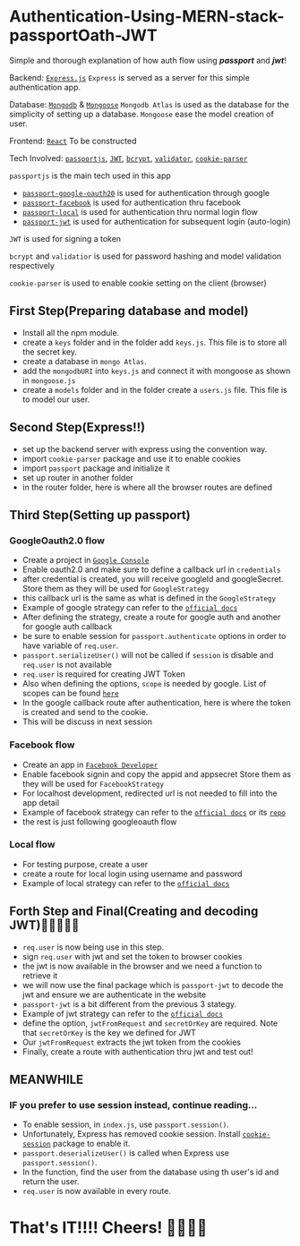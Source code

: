 # Authentication-Using-MERN-stack-passportOath-JWT

Simple and thorough explanation of how auth flow using _**passport**_ and _**jwt**_!

Backend: [`Express.js`](https://www.npmjs.com/package/express)
`Express` is served as a server for this simple authentication app.

Database: [`Mongodb`](https://www.npmjs.com/package/mongodb) & [`Mongoose`](https://www.npmjs.com/package/mongoose)
`Mongodb Atlas` is used as the database for the simplicity of setting up a database.
`Mongoose` ease the model creation of user.

Frontend: [`React`](https://www.npmjs.com/package/react)
To be constructed

Tech Involved: [`passportjs`](https://www.npmjs.com/package/passport), [`JWT`](https://www.npmjs.com/package/jsonwebtoken), [`bcrypt`](https://www.npmjs.com/package/bcryptjs), [`validator`](https://www.npmjs.com/package/validator), [`cookie-parser`](https://www.npmjs.com/package/cookie-parser)

`passportjs` is the main tech used in this app
- [`passport-google-oauth20`](https://www.npmjs.com/package/passport-google-oauth20) is used for authentication through google
- [`passport-facebook`](https://www.npmjs.com/package/passport-facebook) is used for authentication thru facebook
- [`passport-local`](https://www.npmjs.com/package/passport-local) is used for authentication thru normal login flow
- [`passport-jwt`](https://www.npmjs.com/package/passport-jwt) is used for authentication for subsequent login (auto-login)

`JWT` is used for signing a token

`bcrypt` and `validatior` is used for password hashing and model validation respectively

`cookie-parser` is used to enable cookie setting on the client (browser)

## First Step(Preparing database and model)
- Install all the npm module.
- create a `keys` folder and in the folder add `keys.js`. This file is to store all the secret key.
- create a database in `mongo Atlas`. 
- add the `mongodbURI` into `keys.js` and connect it with mongoose as shown in `mongoose.js`
- create a `models` folder and in the folder create a `users.js` file. This file is to model our user.

## Second Step(Express!!)
- set up the backend server with express using the convention way.
- import `cookie-parser` package and use it to enable cookies 
- import `passport` package and initialize it
- set up router in another folder
- in the router folder, here is where all the browser routes are defined

## Third Step(Setting up passport)
### GoogleOauth2.0 flow
- Create a project in [`Google Console`](https://console.cloud.google.com/)
- Enable oauth2.0 and make sure to define a callback url in `credentials`
- after credential is created, you will receive googleId and googleSecret. Store them as they will be used for `GoogleStrategy`
- this callback url is the same as what is defined in the `GoogleStrategy`
- Example of google strategy can refer to the [`official docs`](http://www.passportjs.org/packages/passport-google-oauth2/)
- After defining the strategy, create a route for google auth and another for google auth callback
- be sure to enable session for `passport.authenticate` options in order to have variable of `req.user`.
- `passport.serializeUser()` will not be called if `session` is disable and `req.user` is not available
- `req.user` is required for creating JWT Token
- Also when defining the options, `scope` is needed by google. List of scopes can be found [`here`](https://developers.google.com/identity/protocols/oauth2/scopes)
- In the google callback route after authentication, here is where the token is created and send to the cookie.
- This will be discuss in next session

### Facebook flow
- Create an app in [`Facebook Developer`](https://developers.facebook.com/)
- Enable facebook signin and copy the appid and appsecret Store them as they will be used for `FacebookStrategy`
- For localhost development, redirected url is not needed to fill into the app detail
- Example of facebook strategy can refer to the [`official docs`](http://www.passportjs.org/docs/facebook/) or its [`repo`](https://github.com/jaredhanson/passport-facebook)
- the rest is just following googleoauth flow

### Local flow
- For testing purpose, create a user
- create a route for local login using username and password
- Example of local strategy can refer to the [`official docs`](http://www.passportjs.org/packages/passport-local/)

## Forth Step and Final(Creating and decoding JWT)🐱‍🏍🐱‍🏍🚀
- `req.user` is now being use in this step.
- sign `req.user` with jwt and set the token to browser cookies
- the jwt is now available in the browser and we need a function to retrieve it
- we will now use the final package which is `passport-jwt` to decode the jwt and ensure we are authenticate in the website
- `passport-jwt` is a bit different from the previous 3 stategy.
- Example of jwt strategy can refer to the [`official docs`](http://www.passportjs.org/packages/passport-jwt/)
- define the option, `jwtFromRequest` and `secretOrKey` are required. Note that `secretOrKey` is the key we defined for JWT
- Our `jwtFromRequest` extracts the jwt token from the cookies
- Finally, create a route with authentication thru jwt and test out!

## MEANWHILE
### IF you prefer to use session instead, continue reading...
- To enable session, in `index.js`, use `passport.session()`.
- Unfortunately, Express has removed cookie session. Install [`cookie-session`](https://www.npmjs.com/package/cookie-session) package to enable it.
- `passport.deserializeUser()` is called when Express use `passport.session()`.
- In the function, find the user from the database using th user's id and return the user.
- `req.user` is now available in every route.

# That's IT!!!! Cheers! 🎉🙌🎉🙌
